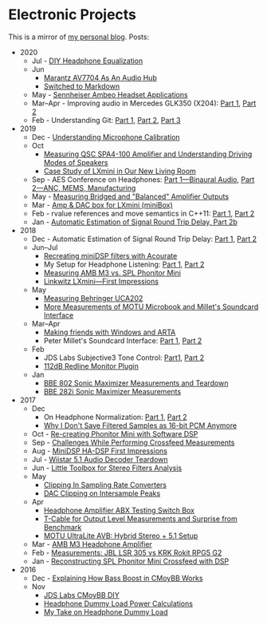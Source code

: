 # Electronic Projects

This is a mirror of [my personal blog](https://melp242.blogspot.com/). Posts:

* 2020
  - Jul - [DIY Headphone Equalization](2020/07/diy-headphone-equalization.md)
  - Jun
     - [Marantz AV7704 As An Audio Hub](2020/06/marantz-av7704-as-audio-hub.md)
     - [Switched to Markdown](2020/06/switched-to-markdown.md)
  - May - [Sennheiser Ambeo Headset Applications](2020/05/sennheiser-ambeo-headset-applications.md)
  - Mar–Apr - Improving audio in Mercedes GLK350 (X204): [Part 1](2020/03/improving-audio-in-mercedes-glk350-x204.md), [Part 2](2020/04/improving-audio-in-mercedes-glk350-x204.md)
  - Feb - Understanding Git: [Part 1](2020/02/understanding-git-part-1.md), [Part 2](2020/02/understanding-git-part-2.md), [Part 3](2020/02/understanding-git-part-3.md)
* 2019
  - Dec - [Understanding Microphone Calibration](2019/12/understanding-microphone-calibration.md)
  - Oct
     - [Measuring QSC SPA4-100 Amplifier and Understanding Driving Modes of Speakers](2019/10/measuring-qsc-spa4-100-amplifier-and.md)
     - [Case Study of LXmini in Our New Living Room](2019/10/case-study-of-lxmini-in-our-new-living.md)
  - Sep - AES Conference on Headphones: [Part 1—Binaural Audio](2019/09/aes-conference-on-headphones-part.md), [Part 2—ANC, MEMS, Manufacturing](2019/09/aes-conference-on-headphones-part-2anc.md)
  - May - [Measuring Bridged and "Balanced" Amplifier Outputs](2019/05/measuring-bridged-and-balanced.md)
  - Mar - [Amp & DAC box for LXmini (miniBox)](2019/03/amp-dac-box-for-lxmini-minibox.md)
  - Feb - rvalue references and move semantics in C++11: [Part 1](2019/02/rvalue-references-and-move-semantics-in.md), [Part 2](2019/02/rvalue-references-and-move-semantics-in_9.md)
  - Jan - [Automatic Estimation of Signal Round Trip Delay, Part 2b](2019/01/automatic-estimation-of-signal-round.md)
* 2018
  - Dec - Automatic Estimation of Signal Round Trip Delay: [Part 1](2018/12/automatic-estimation-of-signal-round.md), [Part 2](2018/12/automatic-estimation-of-signal-round_30.md)
  - Jun–Jul
    - [Recreating miniDSP filters with Acourate](2018/07/recreating-minidsp-filters-with-acourate.md)
    - My Setup for Headphone Listening: [Part 1](2018/06/my-setup-for-headphone-listening-part-1.md), [Part 2](2018/07/my-setup-for-headphone-listening-part-2.md)
     - [Measuring AMB M3 vs. SPL Phonitor Mini](2018/06/measuring-amb-m3-vs-spl-phonitor-mini.md)
     - [Linkwitz LXmini—First Impressions](2018/06/linkwitz-lxminifirst-impressions.md)
  - May
    - [Measuring Behringer UCA202](2018/05/measuring-behringer-uca202.md)
    - [More Measurements of MOTU Microbook and Millet's Soundcard Interface](2018/05/more-measurements-of-motu-microbook-and.md)
  - Mar–Apr
    - [Making friends with Windows and ARTA](2018/04/making-friends-with-windows-and-arta.md)
    - Peter Millet's Soundcard Interface: [Part 1](2018/03/peter-millets-soundcard-interface.md), [Part 2](2018/04/peter-millets-soundcard-interface-part-2.md)
  - Feb
    - JDS Labs Subjective3 Tone Control: [Part1](2018/02/jds-labs-subjective3-tone-control.md), [Part 2](2018/02/jds-labs-subjective3-part-2.md)
    - [112dB Redline Monitor Plugin](2018/02/112db-redline-monitor-plugin.md)
  - Jan
    - [BBE 802 Sonic Maximizer Measurements and Teardown](2018/01/bbe-802-sonic-maximizer-measurements.md)
    - [BBE 282i Sonic Maximizer Measurements](2018/01/bbe-282i-sonic-maximizer-measurements.md)
* 2017
  - Dec
    - On Headphone Normalization: [Part 1](2017/12/on-headphone-normalization.md), [Part 2](2017/12/on-headphone-normalization-part-2.md)
    - [Why I Don't Save Filtered Samples as 16-bit PCM Anymore](2017/12/why-i-dont-save-filtered-samples-as-16.md)
  - Oct - [Re-creating Phonitor Mini with Software DSP](2017/10/re-creating-phonitor-mini-with-software.md)
  - Sep - [Challenges While Performing Crossfeed Measurements](2017/09/challenges-while-performing-crossfeed.md)
  - Aug - [MiniDSP HA-DSP First Impressions](2017/08/minidsp-ha-dsp-first-impressions.md)
  - Jul - [Wiistar 5.1 Audio Decoder Teardown](2017/07/wiistar-51-audio-decoder-teardown.md)
  - Jun - [Little Toolbox for Stereo Filters Analysis](2017/06/little-toolbox-for-stereo-filters.md)
  - May
    - [Clipping In Sampling Rate Converters](2017/05/clipping-in-sampling-rate-converters.md)
    - [DAC Clipping on Intersample Peaks](2017/05/dac-clipping-on-intersample-peaks.md)
  - Apr
    - [Headphone Amplifier ABX Testing Switch Box](2017/04/headphone-amplifier-abx-testing-switch.md)
    - [T-Cable for Output Level Measurements and Surprise from Benchmark](2017/04/t-cable-for-output-level-measurements.md)
    - [MOTU UltraLite AVB: Hybrid Stereo + 5.1 Setup](2017/04/motu-ultralite-avb-hybrid-stereo-51.md)
  - Mar - [AMB M3 Headphone Amplifier](2017/03/amb-m3-headphone-amplifier.md)
  - Feb - [Measurements: JBL LSR 305 vs KRK Rokit RPG5 G2](2017/02/measurements-jbl-lsr-305-vs-krk-rokit.md)
  - Jan - [Reconstructing SPL Phonitor Mini Crossfeed with DSP](2017/01/reconstructing-spl-phonitor-mini.md)
* 2016
  - Dec - [Explaining How Bass Boost in CMoyBB Works](2016/12/explaining-how-bass-boost-in-cmoybb.md)
  - Nov
    - [JDS Labs CMoyBB DIY](2016/11/jds-labs-cmoybb-diy.md)
    - [Headphone Dummy Load Power Calculations](2016/11/headphone-dummy-load-power-calculations.md)
    - [My Take on Headphone Dummy Load](2016/11/my-take-on-headphone-dummy-load.md)
